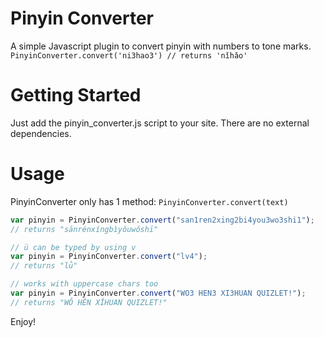 Pinyin Converter
================

A simple Javascript plugin to convert pinyin with numbers to tone marks. `PinyinConverter.convert('ni3hao3') // returns 'nǐhǎo'`

Getting Started
===============

Just add the pinyin_converter.js script to your site. There are no external dependencies.

Usage
=====

PinyinConverter only has 1 method: `PinyinConverter.convert(text)`

```js
var pinyin = PinyinConverter.convert("san1ren2xing2bi4you3wo3shi1");
// returns "sānrénxíngbìyǒuwǒshī"

// ü can be typed by using v
var pinyin = PinyinConverter.convert("lv4");
// returns "lǜ"

// works with uppercase chars too
var pinyin = PinyinConverter.convert("WO3 HEN3 XI3HUAN QUIZLET!");
// returns "WǑ HĚN XǏHUAN QUIZLET!"
```

Enjoy!
